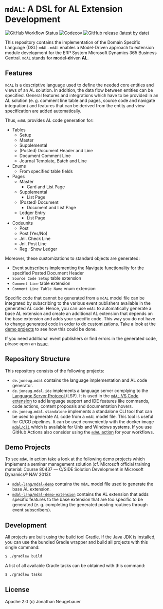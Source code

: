 # `mdAL`: A DSL for AL Extension Development

![GitHub Workflow Status](https://img.shields.io/github/workflow/status/mdal-lang/mdal/Build)
![Codecov](https://img.shields.io/codecov/c/gh/mdal-lang/mdal)
![GitHub release (latest by date)](https://img.shields.io/github/v/release/mdal-lang/mdal)

This repository contains the implementation of the Domain Specific Language (DSL) `mdAL`. `mdAL` enables a Model-Driven approach to extension module development for the ERP System Microsoft Dynamics 365 Business Central. `mdAL` stands for **m**odel-**d**riven **AL**.

## Features

`mdAL` is a descriptive language used to define the needed core entities and views of an AL solution. In addition, the data flow between entities can be specified. General features and integrations which have to be provided in an AL solution (e. g. comment line table and pages, source code and navigate integration) and features that can be derived from the entity and view specification are added automatically.

Thus, `mdAL` provides AL code generation for:

* Tables
  * Setup
  * Master
  * Supplemental
  * (Posted) Document Header and Line
  * Document Comment Line
  * Journal Template, Batch and Line
* Enums
  * From specified table fields
* Pages
  * Master
    * Card and List Page
  * Supplemental
    * List Page
  * (Posted) Document
    * Document and List Page
  * Ledger Entry
    * List Page
* Codeunits
  * Post
  * Post (Yes/No)
  * Jnl. Check Line
  * Jnl. Post Line
  * Reg.-Show Ledger

Moreover, these customizations to standard objects are generated:

* Event subscribers implementing the Navigate functionality for the specified Posted Document Header
* `Source Code Setup` table extension
* `Comment Line` table extension
* `Comment Line Table Name` enum extension

Specific code that cannot be generated from a `mdAL` model file can be integrated by subscribing to the various event publishers available in the generated AL code. Hence, you can use `mdAL` to automatically generate a base AL extension and create an additional AL extension that depends on the base extension and adds your specific code. This way you do not have to change generated code in order to do customizations. Take a look at the [demo projects](#demo-projects) to see how this could be done.

If you need additional event publishers or find errors in the generated code, please open an [issue](https://github.com/mdal-lang/mdal/issues).

## Repository Structure

This repository consists of the following projects:

* `de.joneug.mdal` contains the language implementation and AL code generator.
* `de.joneug.mdal.ide` implements a language server complying to the [Language Server Protocol ](https://microsoft.github.io/language-server-protocol/) (LSP). It is used in the [`mdAL` VS Code extension](https://marketplace.visualstudio.com/items?itemName=joneug.mdal) to add language support and IDE features like commands, code actions, content proposals and documentation hovers.
* `de.joneug.mdal.standalone` implements a standalone CLI tool that can be used to generate AL code from a `mdAL` model file. This tool is useful for CI/CD pipelines. It can be used conveniently with the docker image [`mdal/cli`](https://hub.docker.com/r/mdal/cli) which is available for Unix and Windows systems. If you use GitHub Actions also consider using the [`mdAL` action](https://github.com/mdal-lang/mdal-action) for your workflows.

## Demo Projects

To see `mdAL` in action take a look at the following demo projects which implement a seminar management solution (cf. Microsoft official training material: Course 80437 — C/SIDE Solution Development in Microsoft Dynamics® NAV 2013):

* [`mdal-lang/mdal-demo`](https://github.com/mdal-lang/mdal-demo) contains the `mdAL` model file used to generate the base AL extension.
* [`mdal-lang/mdal-demo-extension`](https://github.com/mdal-lang/mdal-demo-extension) contains the AL extension that adds specific features to the base extension that are too specific to be generated (e. g. completing the generated posting routines through event subscribers).

## Development

All projects are built using the build tool [Gradle](https://gradle.org/). If the [Java JDK](https://www.oracle.com/de/java/technologies/javase-downloads.html) is installed, you can use the bundled Gradle wrapper and build all projects with this single command:

```sh
$ ./gradlew build
```

A list of all available Gradle tasks can be obtained with this command:

```sh
$ ./gradlew tasks
```

## License

Apache 2.0 (c) Jonathan Neugebauer
